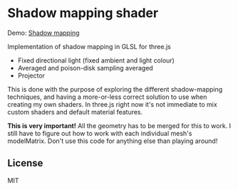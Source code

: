 Shadow mapping shader
=========

Demo: [Shadow mapping](http://www.clicktorelease.com/tmp/threejs/shadow-mapping)

Implementation of shadow mapping in GLSL for three.js

  - Fixed directional light (fixed ambient and light colour)
  - Averaged and poison-disk sampling averaged
  - Projector

This is done with the purpose of exploring the different shadow-mapping techniques, and having a more-or-less correct solution to use when creating my own shaders. In three.js right now it's not immediate to mix custom shaders and default material features.

**This is very important!** All the geometry has to be merged for this to work. I still have to figure out how to work with each individual mesh's modelMatrix. Don't use this code for anything else than playing around!

License
----

MIT